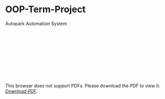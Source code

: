 # OOP-Term-Project
Autopark Automation System

<object data="http://yoursite.com/TermProject.pdf" type="application/pdf" width="700px" height="700px">
    <embed src="http://yoursite.com/the.pdf">
        <p>This browser does not support PDFs. Please download the PDF to view it: <a href="https://github.com/Sillyon/OOP-Term-Project/blob/master/TermProject.pdf">Download PDF</a>.</p>
    </embed>
</object>
